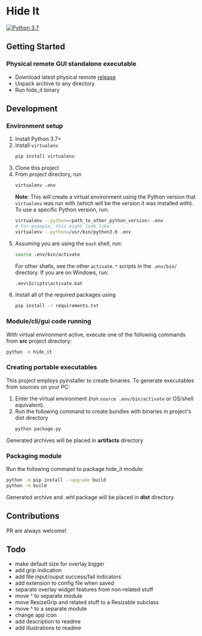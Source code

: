 # Hide It
[![Python 3.7](https://img.shields.io/badge/python-3.7-blue.svg)](https://www.python.org/downloads/release/python-370/)

## Getting Started
### Physical remote GUI standalone executable
* Download latest physical remote [release](https://github.com/k5md/Hide-It/releases/latest)
* Unpack archive to any directory
* Run hide_it binary

## Development
### Environment setup
1.  Install Python 3.7+
2.  Install `virtualenv`
    ```sh
    pip install virtualenv
    ```
3.  Clone this project
4.  From project directory, run
    ```sh
    virtualenv .env
    ```
    **Note**: This will create a virtual environment using the Python version
    that `virtualenv` was run with (which will be the version it was installed
    with). To use a specific Python version, run:
    ```sh
    virtualenv --python=<path_to_other_python_version> .env
    # For example, this might look like
    virtualenv --python=/usr/bin/python3.6 .env
    ```
5.  Assuming you are using the `bash` shell, run:
    ```sh
    source .env/bin/activate
    ```
    For other shells, see the other `activate.*` scripts in the `.env/bin/`
    directory. If you are on Windows, run:
    ```sh
    .env\Scripts\activate.bat
    ```
6.  Install all of the required packages using
    ```sh
    pip install -r requirements.txt
    ```

### Module/cli/gui code running
With virtual environment active, execute one of the following commands from **src** project directory:
```sh
python -m hide_it
```

### Creating portable executables
This project employs pyinstaller to create binaries. To generate executables from sources on your PC:
1. Enter the virtual environment (run `source .env/bin/activate` or OS/shell equivalent).
2.  Run the following command to create bundles with binaries in project's dist directory
    ```sh
    python package.py
    ```
Generated archives will be placed in **artifacts** directory
### Packaging module
Run the following command to package hide_it module:
```sh
python -m pip install --upgrade build
python -m build
```
Generated archive and .whl package will be placed in **dist** directory.

## Contributions
PR are always welcome!

## Todo
- make default size for overlay bigger
- add grip indication
- add file input/ouput success/fail indicators
- add extension to config file when saved
- separate overlay widget features from non-related stuff
- move ^ to separate module
- move ResizeGrip and related stuff to a Resizable subclass 
- move ^ to a separate module
- change app icon
- add description to readme
- add illustrations to readme